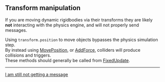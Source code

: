 ## Transform manipulation
If you are moving dynamic rigidbodies via their transforms they are likely **not** interacting with the physics engine, and will not properly send messages.

Using `transform.position` to move objects bypasses the physics simulation step.  
By instead using [MovePosition](https://docs.unity3d.com/ScriptReference/Rigidbody.MovePosition.html), or [AddForce](https://docs.unity3d.com/ScriptReference/Rigidbody.AddForce.html), colliders will produce collisions and triggers.  
These methods should generally be called from [FixedUpdate](https://docs.unity3d.com/ScriptReference/MonoBehaviour.FixedUpdate.html).  

---  

[I am still not getting a message](7%203D%20Other.md)